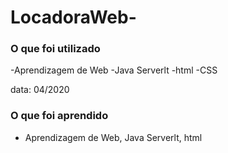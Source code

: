 # LocadoraWeb-


### O que foi utilizado

-Aprendizagem de Web
-Java Serverlt
-html
-CSS

data: 04/2020

### O que foi aprendido

- Aprendizagem de Web, Java Serverlt, html
